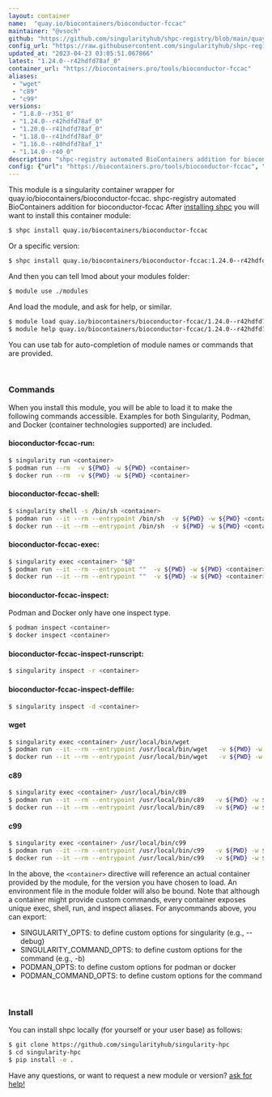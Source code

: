 ```yaml
---
layout: container
name:  "quay.io/biocontainers/bioconductor-fccac"
maintainer: "@vsoch"
github: "https://github.com/singularityhub/shpc-registry/blob/main/quay.io/biocontainers/bioconductor-fccac/container.yaml"
config_url: "https://raw.githubusercontent.com/singularityhub/shpc-registry/main/quay.io/biocontainers/bioconductor-fccac/container.yaml"
updated_at: "2023-04-23 03:05:51.067866"
latest: "1.24.0--r42hdfd78af_0"
container_url: "https://biocontainers.pro/tools/bioconductor-fccac"
aliases:
 - "wget"
 - "c89"
 - "c99"
versions:
 - "1.8.0--r351_0"
 - "1.24.0--r42hdfd78af_0"
 - "1.20.0--r41hdfd78af_0"
 - "1.18.0--r41hdfd78af_0"
 - "1.16.0--r40hdfd78af_1"
 - "1.14.0--r40_0"
description: "shpc-registry automated BioContainers addition for bioconductor-fccac"
config: {"url": "https://biocontainers.pro/tools/bioconductor-fccac", "maintainer": "@vsoch", "description": "shpc-registry automated BioContainers addition for bioconductor-fccac", "latest": {"1.24.0--r42hdfd78af_0": "sha256:6ffa7ab16add93bbc6a680a7665c95719a99619c9818fc461730d3b24630cf81"}, "tags": {"1.8.0--r351_0": "sha256:6f97236a6cf9429fea4eb2755b63a2fcd0a407aed7b8993fbcd324f3fda3edcd", "1.24.0--r42hdfd78af_0": "sha256:6ffa7ab16add93bbc6a680a7665c95719a99619c9818fc461730d3b24630cf81", "1.20.0--r41hdfd78af_0": "sha256:2449ce32785c67947b9bc7fb7f334c18da8663039be4dc0faa49625514e2ef91", "1.18.0--r41hdfd78af_0": "sha256:8bb8220f9f86a5ee3f27cd545fd840f6b8a694bad08ef4b7be0bd92939a2c941", "1.16.0--r40hdfd78af_1": "sha256:7e75ac8e54ea3db08e0afb4dbf8c34a55ddc150edefc25415d81b0fe98aafca5", "1.14.0--r40_0": "sha256:f32ccfabff45400dd8b3034c5fa78f2efcc51dadb325251b84decfa1140527e8"}, "docker": "quay.io/biocontainers/bioconductor-fccac", "aliases": {"wget": "/usr/local/bin/wget", "c89": "/usr/local/bin/c89", "c99": "/usr/local/bin/c99"}}
---
```


This module is a singularity container wrapper for quay.io/biocontainers/bioconductor-fccac.
shpc-registry automated BioContainers addition for bioconductor-fccac
After [installing shpc](#install) you will want to install this container module:


```bash
$ shpc install quay.io/biocontainers/bioconductor-fccac
```

Or a specific version:

```bash
$ shpc install quay.io/biocontainers/bioconductor-fccac:1.24.0--r42hdfd78af_0
```

And then you can tell lmod about your modules folder:

```bash
$ module use ./modules
```

And load the module, and ask for help, or similar.

```bash
$ module load quay.io/biocontainers/bioconductor-fccac/1.24.0--r42hdfd78af_0
$ module help quay.io/biocontainers/bioconductor-fccac/1.24.0--r42hdfd78af_0
```

You can use tab for auto-completion of module names or commands that are provided.

<br>

### Commands

When you install this module, you will be able to load it to make the following commands accessible.
Examples for both Singularity, Podman, and Docker (container technologies supported) are included.

#### bioconductor-fccac-run:

```bash
$ singularity run <container>
$ podman run --rm  -v ${PWD} -w ${PWD} <container>
$ docker run --rm  -v ${PWD} -w ${PWD} <container>
```

#### bioconductor-fccac-shell:

```bash
$ singularity shell -s /bin/sh <container>
$ podman run --it --rm --entrypoint /bin/sh  -v ${PWD} -w ${PWD} <container>
$ docker run --it --rm --entrypoint /bin/sh  -v ${PWD} -w ${PWD} <container>
```

#### bioconductor-fccac-exec:

```bash
$ singularity exec <container> "$@"
$ podman run --it --rm --entrypoint ""  -v ${PWD} -w ${PWD} <container> "$@"
$ docker run --it --rm --entrypoint ""  -v ${PWD} -w ${PWD} <container> "$@"
```

#### bioconductor-fccac-inspect:

Podman and Docker only have one inspect type.

```bash
$ podman inspect <container>
$ docker inspect <container>
```

#### bioconductor-fccac-inspect-runscript:

```bash
$ singularity inspect -r <container>
```

#### bioconductor-fccac-inspect-deffile:

```bash
$ singularity inspect -d <container>
```


#### wget

```bash
$ singularity exec <container> /usr/local/bin/wget
$ podman run --it --rm --entrypoint /usr/local/bin/wget   -v ${PWD} -w ${PWD} <container> -c " $@"
$ docker run --it --rm --entrypoint /usr/local/bin/wget   -v ${PWD} -w ${PWD} <container> -c " $@"
```


#### c89

```bash
$ singularity exec <container> /usr/local/bin/c89
$ podman run --it --rm --entrypoint /usr/local/bin/c89   -v ${PWD} -w ${PWD} <container> -c " $@"
$ docker run --it --rm --entrypoint /usr/local/bin/c89   -v ${PWD} -w ${PWD} <container> -c " $@"
```


#### c99

```bash
$ singularity exec <container> /usr/local/bin/c99
$ podman run --it --rm --entrypoint /usr/local/bin/c99   -v ${PWD} -w ${PWD} <container> -c " $@"
$ docker run --it --rm --entrypoint /usr/local/bin/c99   -v ${PWD} -w ${PWD} <container> -c " $@"
```



In the above, the `<container>` directive will reference an actual container provided
by the module, for the version you have chosen to load. An environment file in the
module folder will also be bound. Note that although a container
might provide custom commands, every container exposes unique exec, shell, run, and
inspect aliases. For anycommands above, you can export:

 - SINGULARITY_OPTS: to define custom options for singularity (e.g., --debug)
 - SINGULARITY_COMMAND_OPTS: to define custom options for the command (e.g., -b)
 - PODMAN_OPTS: to define custom options for podman or docker
 - PODMAN_COMMAND_OPTS: to define custom options for the command

<br>

### Install

You can install shpc locally (for yourself or your user base) as follows:

```bash
$ git clone https://github.com/singularityhub/singularity-hpc
$ cd singularity-hpc
$ pip install -e .
```

Have any questions, or want to request a new module or version? [ask for help!](https://github.com/singularityhub/singularity-hpc/issues)